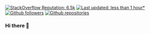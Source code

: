 [![StackOverflow Reputation: 6.5k](https://img.shields.io/badge/StackOverflow-6.5k-F27F33?logo=stackoverflow)](https://stackoverflow.com/users/4863783/iskore)
[![Last updated: less than 1 hour*](https://img.shields.io/badge/last%20updated-less%20than%201%20hour*-green)](https://github.com/iskore/iskore/actions)
[![Github followers](https://img.shields.io/github/followers/iskore?label=Followers)](https://github.com/iskore)
[![Github repositories](https://img.shields.io/badge/Repositories-26-2F363D?logo=github)](https://github.com/iskore)


### Hi there 👋

<!--
[StackOverflow](https://stackoverflow.com/users/4863783/iskore)
Citation: https://github.com/rmariuzzo/rmariuzzo
-->

<!--
**iSkore/iSkore** is a ✨ _special_ ✨ repository because its `README.md` (this file) appears on your GitHub profile.

Here are some ideas to get you started:

- 🔭 I’m currently working on ...
- 🌱 I’m currently learning ...
- 👯 I’m looking to collaborate on ...
- 🤔 I’m looking for help with ...
- 💬 Ask me about ...
- 📫 How to reach me: ...
- 😄 Pronouns: ...
- ⚡ Fun fact: ...
-->
